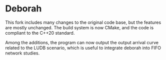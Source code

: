 # Deborah

This fork includes many changes to the original code base, but the features are mostly unchanged.
The build system is now CMake, and the code is compliant to the C++20 standard.

Among the additions, the program can now output the output arrival curve related to the LUDB scenario, which is useful to integrate deborah into FIFO network studies.
